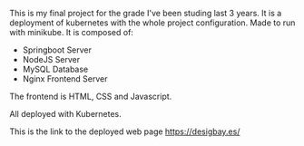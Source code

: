 This is my final project for the grade I've been studing last 3 years. It is a deployment of kubernetes with the whole project configuration. Made to run with minikube.
It is composed of:

- Springboot Server
- NodeJS Server
- MySQL Database
- Nginx Frontend Server

The frontend is HTML, CSS and Javascript.

All deployed with Kubernetes.

This is the link to the deployed web page
https://desigbay.es/
